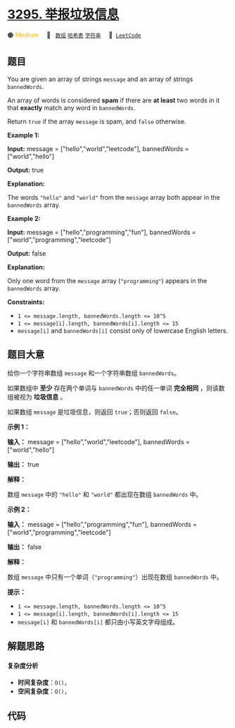 # [3295. 举报垃圾信息](https://leetcode.com/problems/report-spam-message)

🟠 <font color=#ffb800>Medium</font>&emsp; 🔖&ensp; [`数组`](/leetcode/outline/tag/array.md) [`哈希表`](/leetcode/outline/tag/hash-table.md) [`字符串`](/leetcode/outline/tag/string.md)&emsp; 🔗&ensp;[`LeetCode`](https://leetcode.com/problems/report-spam-message)

## 题目

You are given an array of strings `message` and an array of strings
`bannedWords`.

An array of words is considered **spam** if there are **at least** two words
in it that **exactly** match any word in `bannedWords`.

Return `true` if the array `message` is spam, and `false` otherwise.



**Example 1:**

**Input:** message = ["hello","world","leetcode"], bannedWords =
["world","hello"]

**Output:** true

**Explanation:**

The words `"hello"` and `"world"` from the `message` array both appear in the
`bannedWords` array.

**Example 2:**

**Input:** message = ["hello","programming","fun"], bannedWords =
["world","programming","leetcode"]

**Output:** false

**Explanation:**

Only one word from the `message` array (`"programming"`) appears in the
`bannedWords` array.



**Constraints:**

  * `1 <= message.length, bannedWords.length <= 10^5`
  * `1 <= message[i].length, bannedWords[i].length <= 15`
  * `message[i]` and `bannedWords[i]` consist only of lowercase English letters.


## 题目大意

给你一个字符串数组 `message` 和一个字符串数组 `bannedWords`。

如果数组中 **至少** 存在两个单词与 `bannedWords` 中的任一单词 **完全相同** ，则该数组被视为 **垃圾信息** 。

如果数组 `message` 是垃圾信息，则返回 `true`；否则返回 `false`。



**示例 1：**

**输入：** message = ["hello","world","leetcode"], bannedWords =
["world","hello"]

**输出：** true

**解释：**

数组 `message` 中的 `"hello"` 和 `"world"` 都出现在数组 `bannedWords` 中。

**示例 2：**

**输入：** message = ["hello","programming","fun"], bannedWords =
["world","programming","leetcode"]

**输出：** false

**解释：**

数组 `message` 中只有一个单词（`"programming"`）出现在数组 `bannedWords` 中。



**提示：**

  * `1 <= message.length, bannedWords.length <= 10^5`
  * `1 <= message[i].length, bannedWords[i].length <= 15`
  * `message[i]` 和 `bannedWords[i]` 都只由小写英文字母组成。


## 解题思路

#### 复杂度分析

- **时间复杂度**：`O()`，
- **空间复杂度**：`O()`，

## 代码

```javascript

```
